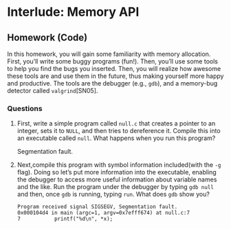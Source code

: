 # Interlude: Memory API

## Homework (Code)

In this homework, you will gain some familiarity with memory allocation. First, you’ll write some buggy programs (fun!). Then, you’ll use some tools to help you find the bugs you inserted. Then, you will realize how awesome these tools are and use them in the future, thus making yourself more happy and productive. The tools are the debugger (e.g., `gdb`), and a memory-bug detector called `valgrind`[SN05].

### Questions

1. First, write a simple program called `null.c` that creates a pointer to an integer, sets it to `NULL`, and then tries to dereference it. Compile this into an executable called `null`. What happens when you run this program?

    Segmentation fault.

2. Next,compile this program with symbol information included(with the `-g` flag). Doing so let’s put more information into the executable, enabling the debugger to access more useful information about variable names and the like. Run the program under the debugger by typing `gdb null` and then, once `gdb` is running, typing `run`. What does `gdb` show you?

    ```
    Program received signal SIGSEGV, Segmentation fault.
    0x000104d4 in main (argc=1, argv=0x7efff674) at null.c:7
    7           printf("%d\n", *x);
    ```

